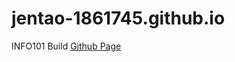 # jentao-1861745.github.io
INFO101 Build
[Github Page](https://jentao-1861745.github.io/index.html)
